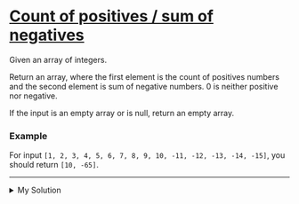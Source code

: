 # [Count of positives / sum of negatives](https://www.codewars.com/kata/576bb71bbbcf0951d5000044/javascript)

Given an array of integers.

Return an array, where the first element is the count of positives numbers and the second element is sum of negative numbers. 0 is neither positive nor negative.

If the input is an empty array or is null, return an empty array.

### Example

For input `[1, 2, 3, 4, 5, 6, 7, 8, 9, 10, -11, -12, -13, -14, -15]`, you should return `[10, -65]`.

---

<details><summary>My Solution</summary>

```js
function countPositivesSumNegatives(input) {
  // Check if the input array is null or empty, and return an empty array in such cases
  if (input == null || input.length < 1) {
    return []
  }

  // Count the number of positive elements and calculate the sum of negative elements
  let positiveCount = input.filter(v => v > 0).length
  let negativeSum = input.reduce((a, b) => {
    if (b < 0) {
      a += b
    }

    return a
  }, 0)

  return [positiveCount, negativeSum]
}
```

</details>
